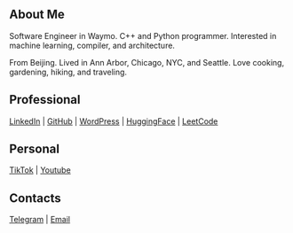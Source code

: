## About Me

Software Engineer in Waymo. C++ and Python programmer. Interested in machine learning, compiler, and architecture.

From Beijing. Lived in Ann Arbor, Chicago, NYC, and Seattle. Love cooking, gardening, hiking, and traveling.

## Professional
[LinkedIn](https://www.linkedin.com/in/shikaili/) | [GitHub](https://github.com/levendlee) | [WordPress](https://levendlee.wordpress.com) | [HuggingFace](https://huggingface.co/levendlee) | [LeetCode](https://leetcode.com/levendlee)

## Personal
[TikTok](https://www.tiktok.com/@levendlee) | [Youtube](https://www.youtube.com/@levendlee)

## Contacts
[Telegram](https://t.me/levendlee) | [Email](mailto:levedlee@gmail.com)

<!--
**levendlee/levendlee** is a ✨ _special_ ✨ repository because its `README.md` (this file) appears on your GitHub profile.

Here are some ideas to get you started:

- 🔭 I’m currently working on ...
- 🌱 I’m currently learning ...
- 👯 I’m looking to collaborate on ...
- 🤔 I’m looking for help with ...
- 💬 Ask me about ...
- 📫 How to reach me: ...
- 😄 Pronouns: ...
- ⚡ Fun fact: ...
-->
